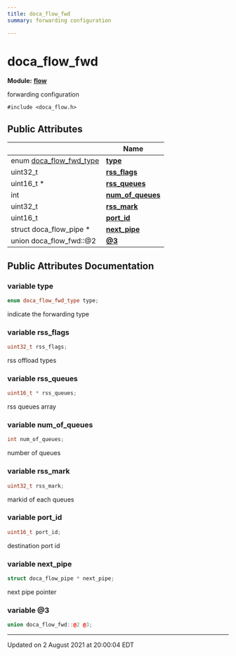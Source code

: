 ```yaml
---
title: doca_flow_fwd
summary: forwarding configuration 

---
```


# doca_flow_fwd

**Module:** **[flow](localhost:1313/networking-ethernet-software/doca/modules/group___flow/)**



forwarding configuration 


`#include <doca_flow.h>`

## Public Attributes

|                | Name           |
| -------------- | -------------- |
| enum [doca_flow_fwd_type](localhost:1313/networking-ethernet-software/doca/modules/group___flow/#enum-doca_flow_fwd_type) | **[type](localhost:1313/networking-ethernet-software/doca/classes/structdoca__flow__fwd/#variable-type)**  |
| uint32_t | **[rss_flags](localhost:1313/networking-ethernet-software/doca/classes/structdoca__flow__fwd/#variable-rss_flags)**  |
| uint16_t * | **[rss_queues](localhost:1313/networking-ethernet-software/doca/classes/structdoca__flow__fwd/#variable-rss_queues)**  |
| int | **[num_of_queues](localhost:1313/networking-ethernet-software/doca/classes/structdoca__flow__fwd/#variable-num_of_queues)**  |
| uint32_t | **[rss_mark](localhost:1313/networking-ethernet-software/doca/classes/structdoca__flow__fwd/#variable-rss_mark)**  |
| uint16_t | **[port_id](localhost:1313/networking-ethernet-software/doca/classes/structdoca__flow__fwd/#variable-port_id)**  |
| struct doca_flow_pipe * | **[next_pipe](localhost:1313/networking-ethernet-software/doca/classes/structdoca__flow__fwd/#variable-next_pipe)**  |
| union doca_flow_fwd::@2 | **[@3](localhost:1313/networking-ethernet-software/doca/classes/structdoca__flow__fwd/#variable-@3)**  |

## Public Attributes Documentation

### variable type

```cpp
enum doca_flow_fwd_type type;
```


indicate the forwarding type 


### variable rss_flags

```cpp
uint32_t rss_flags;
```


rss offload types 


### variable rss_queues

```cpp
uint16_t * rss_queues;
```


rss queues array 


### variable num_of_queues

```cpp
int num_of_queues;
```


number of queues 


### variable rss_mark

```cpp
uint32_t rss_mark;
```


markid of each queues 


### variable port_id

```cpp
uint16_t port_id;
```


destination port id 


### variable next_pipe

```cpp
struct doca_flow_pipe * next_pipe;
```


next pipe pointer 


### variable @3

```cpp
union doca_flow_fwd::@2 @3;
```


-------------------------------

Updated on  2 August 2021 at 20:00:04 EDT